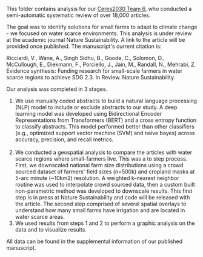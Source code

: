 This folder contains analysis for our [Ceres2030 Team 6](https://ceres2030.org/water-scarce-solutions/), who conducted a semi-automatic systematic review of over 18,000 articles. 

The goal was to identify solutions for small farms to adapt to climate change - we focused on water scarce environments. This analysis is under review at the academic journal Nature Sustainability. A link to the article will be provided once published. The manuscript's current citation is:

Ricciardi, V., Wane, A., Singh Sidhu, B., Goode, C., Solomon, D., McCullough, E., Diekmann, F., Porciello, J., Jain, M., Randall, N., Mehrabi, Z.
Evidence synthesis: Funding research for small-scale farmers in water scarce regions to achieve SDG 2.3. In Review. Nature Sustainability.


Our analysis was completed in 3 stages.

1. We use manually coded abstracts to build a natural language processing (NLP) model to include or exclude abstracts to our study. A deep learning model was developed using Bidirectional Encoder Representations from Transformers (BERT) and a cross entropy function to classify abstracts. This model performed better than other classifiers (e.g., optimized support vector machine (SVM) and naive bayes) across accuracy, precision, and recall metrics.<br><br>
1. We conducted a geospatial analysis to compare the articles with water scarce regions where small-farmers live. This was a to step process. First, we downscaled national farm size distributions using a crowd sourced dataset of farmers' field sizes (n=500k) and cropland masks at 5-arc minute (~10km2) resolution. A weighted k-nearest neighbor routine was used to interpolate crowd sourced data, then a custom built non-parametric method was developed to downscale results. This first step is in press at Nature Sustainability and code will be released with the article. The second step comprised of several spatial overlays to understand how many small farms have irrigation and are located in water scarce areas.
1. We used results from steps 1 and 2 to perform a graphic analysis on the data and to visualize results.

All data can be found in the supplemental information of our published manuscript.
